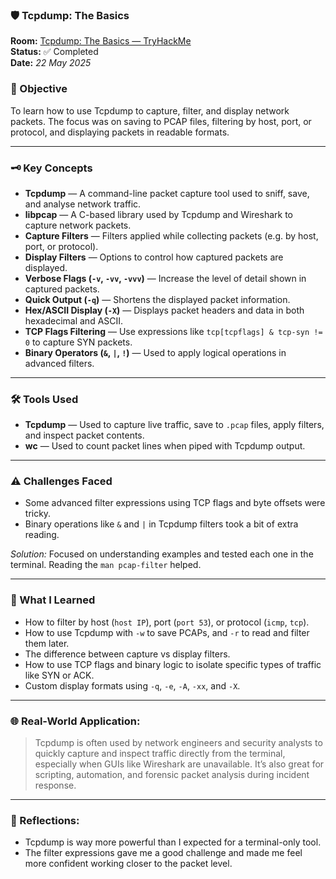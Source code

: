 ### 🛡️ Tcpdump: The Basics

**Room:** [Tcpdump: The Basics — TryHackMe](https://tryhackme.com/room/tcpdump)  
**Status:** ✅ Completed  
**Date:** *22 May 2025*

### 🎯 Objective  
To learn how to use Tcpdump to capture, filter, and display network packets. The focus was on saving to PCAP files, filtering by host, port, or protocol, and displaying packets in readable formats.

---

### 🗝️ Key Concepts  
- **Tcpdump** — A command-line packet capture tool used to sniff, save, and analyse network traffic.  
- **libpcap** — A C-based library used by Tcpdump and Wireshark to capture network packets.  
- **Capture Filters** — Filters applied while collecting packets (e.g. by host, port, or protocol).  
- **Display Filters** — Options to control how captured packets are displayed.  
- **Verbose Flags (`-v`, `-vv`, `-vvv`)** — Increase the level of detail shown in captured packets.  
- **Quick Output (`-q`)** — Shortens the displayed packet information.  
- **Hex/ASCII Display (`-X`)** — Displays packet headers and data in both hexadecimal and ASCII.  
- **TCP Flags Filtering** — Use expressions like `tcp[tcpflags] & tcp-syn != 0` to capture SYN packets.  
- **Binary Operators (`&`, `|`, `!`)** — Used to apply logical operations in advanced filters.  

---

### 🛠️ Tools Used  
- **Tcpdump** — Used to capture live traffic, save to `.pcap` files, apply filters, and inspect packet contents.  
- **wc** — Used to count packet lines when piped with Tcpdump output.  

---

### ⚠️ Challenges Faced  
- Some advanced filter expressions using TCP flags and byte offsets were tricky.
- Binary operations like `&` and `|` in Tcpdump filters took a bit of extra reading.

*Solution:* Focused on understanding examples and tested each one in the terminal. Reading the `man pcap-filter` helped.

---

### 🧠 What I Learned  
- How to filter by host (`host IP`), port (`port 53`), or protocol (`icmp`, `tcp`).  
- How to use Tcpdump with `-w` to save PCAPs, and `-r` to read and filter them later.  
- The difference between capture vs display filters.  
- How to use TCP flags and binary logic to isolate specific types of traffic like SYN or ACK.  
- Custom display formats using `-q`, `-e`, `-A`, `-xx`, and `-X`.

---

### 🌐 Real-World Application:  
> Tcpdump is often used by network engineers and security analysts to quickly capture and inspect traffic directly from the terminal, especially when GUIs like Wireshark are unavailable. It’s also great for scripting, automation, and forensic packet analysis during incident response.

---

### 💭 Reflections:  
- Tcpdump is way more powerful than I expected for a terminal-only tool.  
- The filter expressions gave me a good challenge and made me feel more confident working closer to the packet level.  
